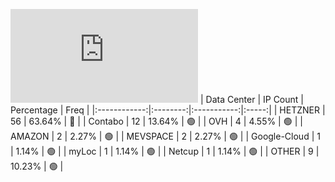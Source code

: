 ![Diagramm](https://github.com/obajay/StateSync-snapshots/blob/main/Projects/Ojo/1/README.md)
| Data Center | IP Count | Percentage | Freq |
|:------------:|:--------:|:-----------:|:-----:|
| HETZNER | 56 | 63.64% | 🔴 |
| Contabo | 12 | 13.64% | 🟢 |
| OVH | 4 | 4.55% | 🟢 |
| AMAZON | 2 | 2.27% | 🟢 |
| MEVSPACE | 2 | 2.27% | 🟢 |
| Google-Cloud | 1 | 1.14% | 🟢 |
| myLoc | 1 | 1.14% | 🟢 |
| Netcup | 1 | 1.14% | 🟢 |
| OTHER | 9 | 10.23% | 🟢 |